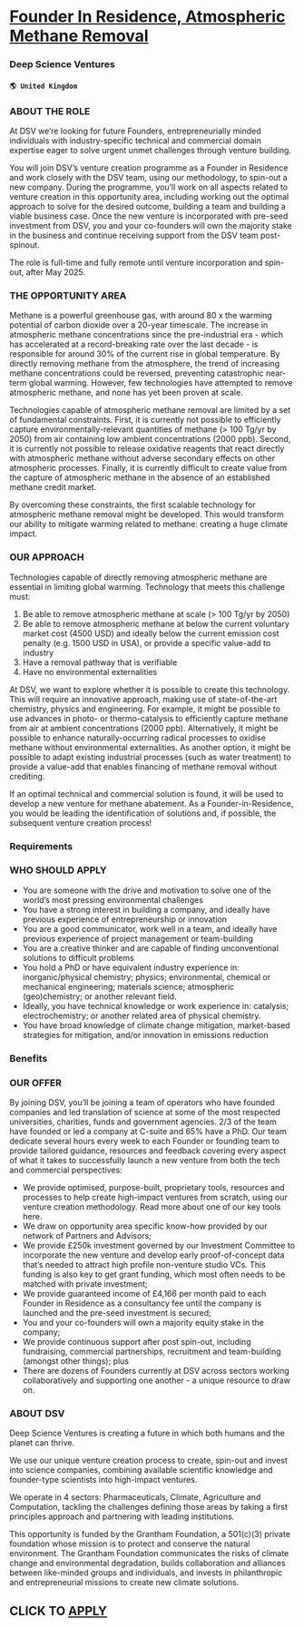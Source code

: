 # [Founder In Residence, Atmospheric Methane Removal](https://www.remotewlb.com/apply/founder-in-residence-atmospheric-methane-removal)  
### Deep Science Ventures  
#### `🌎 United Kingdom`  

### ABOUT THE ROLE

At DSV we’re looking for future Founders, entrepreneurially minded individuals with industry-specific technical and commercial domain expertise eager to solve urgent unmet challenges through venture building.

You will join DSV’s venture creation programme as a Founder in Residence and work closely with the DSV team, using our methodology, to spin-out a new company. During the programme, you’ll work on all aspects related to venture creation in this opportunity area, including working out the optimal approach to solve for the desired outcome, building a team and building a viable business case. Once the new venture is incorporated with pre-seed investment from DSV, you and your co-founders will own the majority stake in the business and continue receiving support from the DSV team post-spinout.

The role is full-time and fully remote until venture incorporation and spin-out, after May 2025.

### THE OPPORTUNITY AREA

Methane is a powerful greenhouse gas, with around 80 x the warming potential of carbon dioxide over a 20-year timescale. The increase in atmospheric methane concentrations since the pre-industrial era - which has accelerated at a record-breaking rate over the last decade - is responsible for around 30% of the current rise in global temperature. By directly removing methane from the atmosphere, the trend of increasing methane concentrations could be reversed, preventing catastrophic near-term global warming. However, few technologies have attempted to remove atmospheric methane, and none has yet been proven at scale.

Technologies capable of atmospheric methane removal are limited by a set of fundamental constraints. First, it is currently not possible to efficiently capture environmentally-relevant quantities of methane (> 100 Tg/yr by 2050) from air containing low ambient concentrations (2000 ppb). Second, it is currently not possible to release oxidative reagents that react directly with atmospheric methane without adverse secondary effects on other atmospheric processes. Finally, it is currently difficult to create value from the capture of atmospheric methane in the absence of an established methane credit market.

By overcoming these constraints, the first scalable technology for atmospheric methane removal might be developed. This would transform our ability to mitigate warming related to methane: creating a huge climate impact.

### OUR APPROACH

Technologies capable of directly removing atmospheric methane are essential in limiting global warming. Technology that meets this challenge must:

  1. Be able to remove atmospheric methane at scale (> 100 Tg/yr by 2050) 
  2. Be able to remove atmospheric methane at below the current voluntary market cost (4500 USD) and ideally below the current emission cost penalty (e.g. 1500 USD in USA), or provide a specific value-add to industry
  3. Have a removal pathway that is verifiable
  4. Have no environmental externalities

At DSV, we want to explore whether it is possible to create this technology. This will require an innovative approach, making use of state-of-the-art chemistry, physics and engineering. For example, it might be possible to use advances in photo- or thermo-catalysis to efficiently capture methane from air at ambient concentrations (2000 ppb). Alternatively, it might be possible to enhance naturally-occurring radical processes to oxidise methane without environmental externalities. As another option, it might be possible to adapt existing industrial processes (such as water treatment) to provide a value-add that enables financing of methane removal without crediting.

If an optimal technical and commercial solution is found, it will be used to develop a new venture for methane abatement. As a Founder-in-Residence, you would be leading the identification of solutions and, if possible, the subsequent venture creation process!

### Requirements

### WHO SHOULD APPLY

  * You are someone with the drive and motivation to solve one of the world’s most pressing environmental challenges
  * You have a strong interest in building a company, and ideally have previous experience of entrepreneurship or innovation
  * You are a good communicator, work well in a team, and ideally have previous experience of project management or team-building
  * You are a creative thinker and are capable of finding unconventional solutions to difficult problems
  * You hold a PhD or have equivalent industry experience in: inorganic/physical chemistry; physics; environmental, chemical or mechanical engineering; materials science; atmospheric (geo)chemistry; or another relevant field.
  * Ideally, you have technical knowledge or work experience in: catalysis; electrochemistry; or another related area of physical chemistry.
  * You have broad knowledge of climate change mitigation, market-based strategies for mitigation, and/or innovation in emissions reduction 

### Benefits

### OUR OFFER

By joining DSV, you’ll be joining a team of operators who have founded companies and led translation of science at some of the most respected universities, charities, funds and government agencies. 2/3 of the team have founded or led a company at C-suite and 65% have a PhD. Our team dedicate several hours every week to each Founder or founding team to provide tailored guidance, resources and feedback covering every aspect of what it takes to successfully launch a new venture from both the tech and commercial perspectives:

  * We provide optimised, purpose-built, proprietary tools, resources and processes to help create high-impact ventures from scratch, using our venture creation methodology. Read more about one of our key tools here.
  * We draw on opportunity area specific know-how provided by our network of Partners and Advisors;
  * We provide £250k investment governed by our Investment Committee to incorporate the new venture and develop early proof-of-concept data that’s needed to attract high profile non-venture studio VCs. This funding is also key to get grant funding, which most often needs to be matched with private investment;
  * We provide guaranteed income of £4,166 per month paid to each Founder in Residence as a consultancy fee until the company is launched and the pre-seed investment is secured;
  * You and your co-founders will own a majority equity stake in the company;
  * We provide continuous support after post spin-out, including fundraising, commercial partnerships, recruitment and team-building (amongst other things); plus
  * There are dozens of Founders currently at DSV across sectors working collaboratively and supporting one another - a unique resource to draw on.

### ABOUT DSV

Deep Science Ventures is creating a future in which both humans and the planet can thrive.

We use our unique venture creation process to create, spin-out and invest into science companies, combining available scientific knowledge and founder-type scientists into high-impact ventures.

We operate in 4 sectors: Pharmaceuticals, Climate, Agriculture and Computation, tackling the challenges defining those areas by taking a first principles approach and partnering with leading institutions.

This opportunity is funded by the Grantham Foundation, a 501(c)(3) private foundation whose mission is to protect and conserve the natural environment. The Grantham Foundation communicates the risks of climate change and environmental degradation, builds collaboration and alliances between like-minded groups and individuals, and invests in philanthropic and entrepreneurial missions to create new climate solutions.

  
## CLICK TO [APPLY](https://www.remotewlb.com/apply/founder-in-residence-atmospheric-methane-removal)

